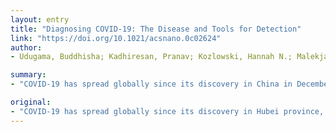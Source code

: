 ```yaml
---
layout: entry
title: "Diagnosing COVID-19: The Disease and Tools for Detection"
link: "https://doi.org/10.1021/acsnano.0c02624"
author:
- Udugama, Buddhisha; Kadhiresan, Pranav; Kozlowski, Hannah N.; Malekjahani, Ayden; Osborne, Matthew; Li, Vanessa Y. C.; Chen, Hongmin; Mubareka, Samira; Gubbay, Jonathan; Chan, Warren C. W.

summary:
- "COVID-19 has spread globally since its discovery in China in December 2019. A combination of computed tomography imaging, whole genome sequencing, and electron microscopy were initially used to screen and identify SARS-CoV-2. The aim of this review article is to inform the audience of diagnostic and surveillance technologies. We describe point-of-care diagnostics that are on the horizon and encourage academics to advance their technologies beyond conception."

original:
- "COVID-19 has spread globally since its discovery in Hubei province, China in December 2019. A combination of computed tomography imaging, whole genome sequencing, and electron microscopy were initially used to screen and identify SARS-CoV-2, the viral etiology of COVID-19. The aim of this review article is to inform the audience of diagnostic and surveillance technologies for SARS-CoV-2 and their performance characteristics. We describe point-of-care diagnostics that are on the horizon and encourage academics to advance their technologies beyond conception. Developing plug-and-play diagnostics to manage the SARS-CoV-2 outbreak would also be useful in preventing future epidemics."
---
```


